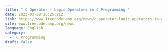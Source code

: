 ```yaml
---
title: " C Operator – Logic Operators in C Programming "
date: 2023-03-08T15:25:21Z
link: https://www.freecodecamp.org/news/c-operator-logic-operators-in-c-programming/?utm_medium=RSS&utm_source=news.12bit.vn
site: www.freecodecamp.org/news
language: English
category:
  -  C Programming 
draft: false
---
```

